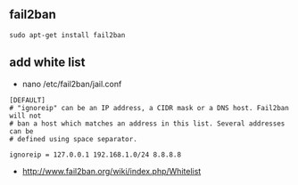 ## fail2ban

```
sudo apt-get install fail2ban

```


## add white list


* nano /etc/fail2ban/jail.conf 

```
[DEFAULT]
# "ignoreip" can be an IP address, a CIDR mask or a DNS host. Fail2ban will not                          
# ban a host which matches an address in this list. Several addresses can be                             
# defined using space separator.
                                                                         
ignoreip = 127.0.0.1 192.168.1.0/24 8.8.8.8

```

* <http://www.fail2ban.org/wiki/index.php/Whitelist>